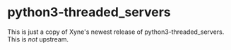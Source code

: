python3-threaded_servers
========================

This is just a copy of Xyne's newest release of python3-threaded_servers.
This is *not* upstream.